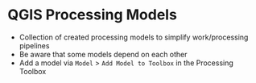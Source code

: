 # QGIS Processing Models

- Collection of created processing models to simplify work/processing pipelines
- Be aware that some models depend on each other
- Add a model via `Model` > `Add Model to Toolbox` in the Processing Toolbox

<!--
<img src="images/find-outliers.png" width="100%" style="max-width:54%">

![](images/find-outliers.png)
-->
<!--
- [Find Outliers](find-outliers.model3)
- -->
